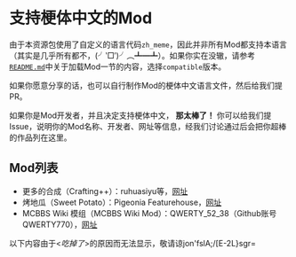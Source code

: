 # 支持梗体中文的Mod

由于本资源包使用了自定义的语言代码`zh_meme`，因此并非所有Mod都支持本语言（其实是几乎所有都不，(╯‵□′)╯︵┻━┻）。如果你实在没辙，请参考[`README.md`](/README.md)中关于加载Mod一节的内容，选择`compatible`版本。

如果你愿意分享的话，也可以自行制作Mod的梗体中文语言文件，然后给我们提PR。

如果你是Mod开发者，并且决定支持梗体中文， **那太棒了！** 你可以给我们提Issue，说明你的Mod名称、开发者、网址等信息，经我们讨论通过后会把你超棒的作品列在这里。

## Mod列表

* 更多的合成（Crafting++）：ruhuasiyu等，[网址](https://ruhuasiyu.github.io/CraftingPlusPlus/)
* 烤地瓜（Sweet Potato）：Pigeonia Featurehouse，[网址](https://github.com/Featurehouse/sweet_potato-source)
* MCBBS Wiki 模组（MCBBS Wiki Mod）：QWERTY_52_38（Github账号QWERTY770），[网址](https://github.com/QWERTY770/MCBBS-Wiki-Mod)

以下内容由于<*吃掉了*>的原因而无法显示，敬请谅jon'fslA;/[E-2L}sgr=
